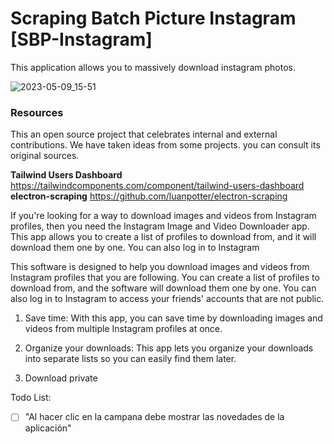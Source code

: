 # Scraping Batch Picture Instagram [SBP-Instagram]
This application allows you to massively download instagram photos. 


![2023-05-09_15-51](https://github.com/jasp402/Scraping-Batch-Picture-Instagram/assets/8978470/7235b059-8ec5-45b8-9f51-4ed0fd3f2f9e)


### Resources
This an open source project that celebrates internal and external contributions. We have taken ideas from some projects. you can consult its original sources.

**Tailwind Users Dashboard** https://tailwindcomponents.com/component/tailwind-users-dashboard
<br>
**electron-scraping** https://github.com/luanpotter/electron-scraping


If you're looking for a way to download images and videos from Instagram profiles, then you need the Instagram Image and Video Downloader app. This app allows you to create a list of profiles to download from, and it will download them one by one. You can also log in to Instagram


This software is designed to help you download images and videos from Instagram profiles that you are following. You can create a list of profiles to download from, and the software will download them one by one. You can also log in to Instagram to access your friends' accounts that are not public.




1. Save time: With this app, you can save time by downloading images and videos from multiple Instagram profiles at once.

2. Organize your downloads: This app lets you organize your downloads into separate lists so you can easily find them later.

3. Download private


Todo List:
- [ ] "Al hacer clic en la campana debe mostrar las novedades de la aplicación"
